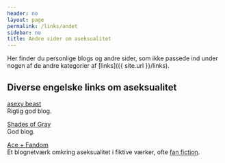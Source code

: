 ```yaml
---
header: no
layout: page
permalink: /links/andet
sidebar: no
title: Andre sider om aseksualitet
---
```

Her finder du personlige blogs og andre sider, som ikke passede ind under nogen af de andre kategorier af [links]({{ site.url }}/links).

## Diverse engelske links om aseksualitet

[asexy beast](https://theonepercentclub.blogspot.com/)  
Rigtig god blog.

[Shades of Gray](https://prismaticentanglements.com/)  
God blog.

[Ace + Fandom](https://asexual-fandom.dreamwidth.org/)  
Et blognetværk omkring aseksualitet i fiktive værker, ofte [fan fiction](https://en.wikipedia.org/wiki/Fan_fiction).
